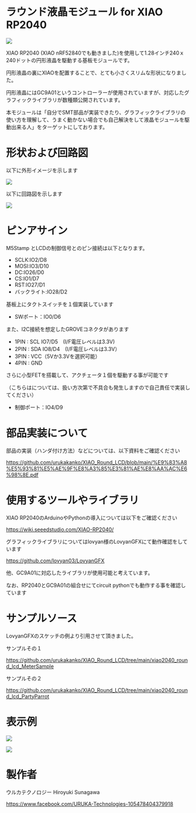 # ラウンド液晶モジュール for XIAO RP2040

![](gaiken.jpg)

XIAO RP2040 (XIAO nRF52840でも動きました)を使用して1.28インチ240ｘ240ドットの円形液晶を駆動する基板モジュールです。

円形液晶の裏にXIAOを配置することで、とても小さくスリムな形状になりました。

円形液晶にはGC9A01というコントローラーが使用されていますが、対応したグラフィックライブラリが数種類公開されています。

本モジュールは「自分でSMT部品が実装できたり、グラフィックライブラリの使い方を理解して、うまく動かない場合でも自己解決をして液晶モジュールを駆動出来る人」をターゲットにしております。



# 形状および回路図

以下に外形イメージを示します

![](pcb_image.png)



以下に回路図を示します

![](schematic.png)





# ピンアサイン

M5Stamp とLCDの制御信号とのピン接続は以下となります。

- SCLK:IO2/D8
- MOSI:IO3/D10
- DC:IO26/D0
- CS:IO1/D7
- RST:IO27/D1
- バックライト:IO28/D2



基板上にタクトスイッチを１個実装しています

- SWポート：IO0/D6



また、I2C接続を想定したGROVEコネクタがあります

- 1PIN : SCL  IO7/D5　(I/F電圧レベルは3.3V)
- 2PIN : SDA  IO8/D4　(I/F電圧レベルは3.3V）
- 3PIN : VCC（5Vか3.3Vを選択可能）
- 4PIN : GND 



さらに小型FETを搭載して、アクチェータ１個を駆動する事が可能です

（こちらはについては、扱い方次第で不具合も発生しますので自己責任で実装してください）

- 制御ポート：IO4/D9



# 部品実装について

部品の実装（ハンダ付け方法）などについては、以下資料をご確認ください

https://github.com/urukakanko/XIAO_Round_LCD/blob/main/%E9%83%A8%E5%93%81%E5%AE%9F%E8%A3%85%E3%81%AE%E8%AA%AC%E6%98%8E.pdf



# 使用するツールやライブラリ

XIAO RP2040のArduinoやPythonの導入については以下をご確認ください

https://wiki.seeedstudio.com/XIAO-RP2040/

グラフィックライブラリについてはlovyan様のLovyanGFXにて動作確認をしています

https://github.com/lovyan03/LovyanGFX

他、GC9A01に対応したライブラリが使用可能と考えています。

なお、RP2040とGC9A01の組合せにてcircuit pythonでも動作する事を確認しています




# サンプルソース

LovyanGFXのスケッチの例より引用させて頂きました。

サンプルその１

https://github.com/urukakanko/XIAO_Round_LCD/tree/main/xiao2040_round_lcd_MeterSample


サンプルその２

https://github.com/urukakanko/XIAO_Round_LCD/tree/main/xiao2040_round_lcd_PartyParrot



# 表示例

![](meter.jpg)

![](parrot.jpg)




# 製作者

ウルカテクノロジー
Hiroyuki Sunagawa

https://www.facebook.com/URUKA-Technologies-105478404379918
